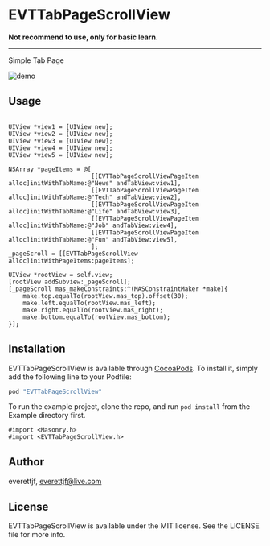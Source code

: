# EVTTabPageScrollView

**Not recommend to use, only for basic learn.**

---

Simple Tab Page

![demo](http://everettjf.github.io/images/extern/EVTTabPageScrollView.gif)

## Usage

```oc

UIView *view1 = [UIView new];
UIView *view2 = [UIView new];
UIView *view3 = [UIView new];
UIView *view4 = [UIView new];
UIView *view5 = [UIView new];

NSArray *pageItems = @[
                       [[EVTTabPageScrollViewPageItem alloc]initWithTabName:@"News" andTabView:view1],
                       [[EVTTabPageScrollViewPageItem alloc]initWithTabName:@"Tech" andTabView:view2],
                       [[EVTTabPageScrollViewPageItem alloc]initWithTabName:@"Life" andTabView:view3],
                       [[EVTTabPageScrollViewPageItem alloc]initWithTabName:@"Job" andTabView:view4],
                       [[EVTTabPageScrollViewPageItem alloc]initWithTabName:@"Fun" andTabView:view5],
                       ];
_pageScroll = [[EVTTabPageScrollView alloc]initWithPageItems:pageItems];

UIView *rootView = self.view;
[rootView addSubview:_pageScroll];
[_pageScroll mas_makeConstraints:^(MASConstraintMaker *make){
    make.top.equalTo(rootView.mas_top).offset(30);
    make.left.equalTo(rootView.mas_left);
    make.right.equalTo(rootView.mas_right);
    make.bottom.equalTo(rootView.mas_bottom);
}];

```

## Installation

EVTTabPageScrollView is available through [CocoaPods](http://cocoapods.org). To install
it, simply add the following line to your Podfile:

```ruby
pod "EVTTabPageScrollView"
```

To run the example project, clone the repo, and run `pod install` from the Example directory first.

```oc
#import <Masonry.h>
#import <EVTTabPageScrollView.h>
```

## Author

everettjf, everettjf@live.com

## License

EVTTabPageScrollView is available under the MIT license. See the LICENSE file for more info.
